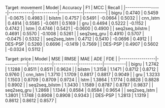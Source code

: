 Target: movement
| Model            | Accuracy   | F1         | MCC        | Recall     |
|------------------|------------|------------|------------|-----------|
| bigru            | 0.4740     | 0.5459     | -0.0675    | 0.4983     |
| bilstm           | 0.4757     | 0.5491     | -0.0664    | 0.5032     |
| cnn_lstm         | 0.4814     | 0.5585     | -0.0611    | 0.5169     |
| gru              | 0.4494     | 0.5222     | -0.1152    | 0.4742     |
| lstm             | 0.4746     | 0.5421     | -0.0600    | 0.4900     |
| seq2seq_bilstm   | 0.4691     | 0.5570     | -0.1008    | 0.5261     |
| seq2seq_gru      | 0.4910     | 0.5707     | -0.0475    | 0.5332     |
| seq2seq_lstm     | 0.4712     | 0.5410     | -0.0696    | 0.4912     |
| DES-PSP          | 0.5260     | 0.6696     | -0.1419    | 0.7569     |
| DES-PSP          | 0.4907     | 0.5602     | -0.0324    | 0.5112     |


Target: price
| Model            | MSE        | RMSE       | MAE        | ADE        | FDE        |
|------------------|------------|------------|------------|------------|-----------|
| bigru            | 1.2742     | 1.1288     | 0.8511     | 0.8511     | 0.9624     |
| bilstm           | 1.3158     | 1.1471     | 0.8712     | 0.8712     | 0.9760     |
| cnn_lstm         | 1.3710     | 1.1709     | 0.8817     | 0.8817     | 0.9049     |
| gru              | 1.3233     | 1.1503     | 0.8709     | 0.8709     | 0.9724     |
| lstm             | 1.3864     | 1.1774     | 0.8828     | 0.8828     | 0.8902     |
| seq2seq_bilstm   | 1.3430     | 1.1589     | 0.8787     | 0.8787     | 0.9837     |
| seq2seq_gru      | 1.2868     | 1.1344     | 0.8584     | 0.8584     | 0.9654     |
| seq2seq_lstm     | 1.3801     | 1.1748     | 0.8908     | 0.8908     | 0.9343     |
| DES-PSP          | 1.2813     | 1.1319     | 0.8612     | 0.8612     | 0.8577     |

